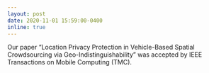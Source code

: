 ```yaml
---
layout: post
date: 2020-11-01 15:59:00-0400
inline: true
---
```


Our paper “Location Privacy Protection in Vehicle-Based Spatial Crowdsourcing via Geo-Indistinguishability” was accepted by IEEE Transactions on Mobile Computing (TMC).
